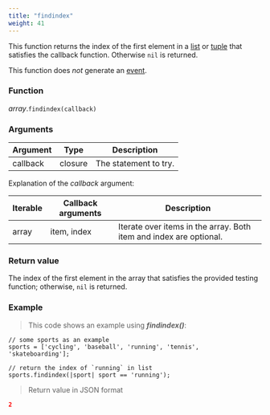 ```yaml
---
title: "findindex"
weight: 41
---
```


This function returns the index of the first element in a [list](..) or [tuple](../../tuple) that satisfies the callback function.
Otherwise `nil` is returned.

This function does *not* generate an [event](../../../overview/events).

### Function

*array*.`findindex(callback)`

### Arguments

Argument | Type | Description
-------- | ---- | -----------
callback | closure | The statement to try.

Explanation of the *callback* argument:

Iterable | Callback arguments | Description
-------- | -------- | -----------
array | item, index | Iterate over items in the array. Both item and index are optional.

### Return value

The index of the first element in the array that satisfies the provided testing function;
otherwise, `nil` is returned.

### Example

> This code shows an example using ***findindex()***:

```thingsdb,json_response
// some sports as an example
sports = ['cycling', 'baseball', 'running', 'tennis', 'skateboarding'];

// return the index of `running` in list
sports.findindex(|sport| sport == 'running');
```

> Return value in JSON format

```json
2
```
